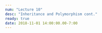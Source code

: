 ```yaml
---
num: "Lecture 10"
desc: "Inheritance and Polymorphism cont."
ready: true
date: 2018-11-01 14:00:00.00-7:00
---
```


